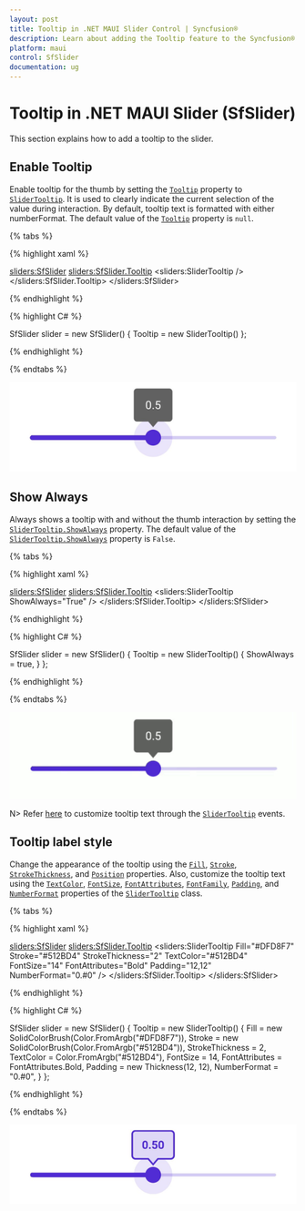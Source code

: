 ```yaml
---
layout: post
title: Tooltip in .NET MAUI Slider Control | Syncfusion®
description: Learn about adding the Tooltip feature to the Syncfusion® .NET MAUI Slider (SfSlider) control.
platform: maui
control: SfSlider
documentation: ug
---
```


# Tooltip in .NET MAUI Slider (SfSlider)

This section explains how to add a tooltip to the slider.

## Enable Tooltip

Enable tooltip for the thumb by setting the [`Tooltip`](https://help.syncfusion.com/cr/maui/Syncfusion.Maui.Sliders.RangeView-1.html#Syncfusion_Maui_Sliders_RangeView_1_Tooltip) property to [`SliderTooltip`](https://help.syncfusion.com/cr/maui/Syncfusion.Maui.Sliders.SliderTooltip.html). It is used to clearly indicate the current selection of the value during interaction. By default, tooltip text is formatted with either numberFormat. The default value of the [`Tooltip`](https://help.syncfusion.com/cr/maui/Syncfusion.Maui.Sliders.RangeView-1.html#Syncfusion_Maui_Sliders_RangeView_1_Tooltip) property is `null`. 

{% tabs %}

{% highlight xaml %}

<sliders:SfSlider>
  <sliders:SfSlider.Tooltip>
    <sliders:SliderTooltip />
  </sliders:SfSlider.Tooltip>
</sliders:SfSlider>

{% endhighlight %}

{% highlight C# %}

SfSlider slider = new SfSlider()
{
    Tooltip = new SliderTooltip()
};

{% endhighlight %}

{% endtabs %}

![Slider tooltip](images/tooltip/tooltip.png)

## Show Always

Always shows a tooltip with and without the thumb interaction by setting the [`SliderTooltip.ShowAlways`](https://help.syncfusion.com/cr/maui/Syncfusion.Maui.Sliders.SliderTooltip.html#Syncfusion_Maui_Sliders_SliderTooltip_ShowAlways) property. The default value of the [`SliderTooltip.ShowAlways`](https://help.syncfusion.com/cr/maui/Syncfusion.Maui.Sliders.SliderTooltip.html#Syncfusion_Maui_Sliders_SliderTooltip_ShowAlways) property is `False`.

{% tabs %}

{% highlight xaml %}

<sliders:SfSlider>
  <sliders:SfSlider.Tooltip>
    <sliders:SliderTooltip ShowAlways="True" />
  </sliders:SfSlider.Tooltip>
</sliders:SfSlider>

{% endhighlight %}

{% highlight C# %}

SfSlider slider = new SfSlider()
{
    Tooltip = new SliderTooltip()
    {
        ShowAlways = true,
    }
};

{% endhighlight %}

{% endtabs %}

![Slider show always tooltip](images/tooltip/show-always-tooltip.gif)

N> Refer [here](https://help.syncfusion.com/maui/slider/events-and-commands#tooltip-text-format) to customize tooltip text through the [`SliderTooltip`](https://help.syncfusion.com/cr/maui/Syncfusion.Maui.Sliders.SliderTooltip.html) events.

## Tooltip label style

Change the appearance of the tooltip using the [`Fill`](https://help.syncfusion.com/cr/maui/Syncfusion.Maui.Sliders.SliderTooltip.html#Syncfusion_Maui_Sliders_SliderTooltip_Fill), [`Stroke`](https://help.syncfusion.com/cr/maui/Syncfusion.Maui.Sliders.SliderTooltip.html#Syncfusion_Maui_Sliders_SliderTooltip_Stroke), [`StrokeThickness`](https://help.syncfusion.com/cr/maui/Syncfusion.Maui.Sliders.SliderTooltip.html#Syncfusion_Maui_Sliders_SliderTooltip_StrokeThickness), and [`Position`](https://help.syncfusion.com/cr/maui/Syncfusion.Maui.Sliders.SliderTooltip.html#Syncfusion_Maui_Sliders_SliderTooltip_Position) properties. Also, customize the tooltip text using the [`TextColor`](https://help.syncfusion.com/cr/maui/Syncfusion.Maui.Sliders.SliderTooltip.html#Syncfusion_Maui_Sliders_SliderTooltip_TextColor), [`FontSize`](https://help.syncfusion.com/cr/maui/Syncfusion.Maui.Sliders.SliderTooltip.html#Syncfusion_Maui_Sliders_SliderTooltip_FontSize), [`FontAttributes`](https://help.syncfusion.com/cr/maui/Syncfusion.Maui.Sliders.SliderTooltip.html#Syncfusion_Maui_Sliders_SliderTooltip_FontAttributes), [`FontFamily`](https://help.syncfusion.com/cr/maui/Syncfusion.Maui.Sliders.SliderTooltip.html#Syncfusion_Maui_Sliders_SliderTooltip_FontFamily), [`Padding`](https://help.syncfusion.com/cr/maui/Syncfusion.Maui.Sliders.SliderTooltip.html#Syncfusion_Maui_Sliders_SliderTooltip_Padding), and [`NumberFormat`](https://help.syncfusion.com/cr/maui/Syncfusion.Maui.Sliders.SliderTooltip.html#Syncfusion_Maui_Sliders_SliderTooltip_NumberFormat) properties of the [`SliderTooltip`](https://help.syncfusion.com/cr/maui/Syncfusion.Maui.Sliders.SliderTooltip.html) class.

{% tabs %}

{% highlight xaml %}

<sliders:SfSlider>
    <sliders:SfSlider.Tooltip>
        <sliders:SliderTooltip Fill="#DFD8F7"
                               Stroke="#512BD4"
                               StrokeThickness="2"
                               TextColor="#512BD4"
                               FontSize="14"
                               FontAttributes="Bold"
                               Padding="12,12"
                               NumberFormat="0.#0" />
    </sliders:SfSlider.Tooltip>
</sliders:SfSlider>

{% endhighlight %}

{% highlight C# %}

SfSlider slider = new SfSlider()
{
    Tooltip = new SliderTooltip()
    {
        Fill = new SolidColorBrush(Color.FromArgb("#DFD8F7")),
        Stroke = new SolidColorBrush(Color.FromArgb("#512BD4")),
        StrokeThickness = 2,
        TextColor = Color.FromArgb("#512BD4"),
        FontSize = 14,
        FontAttributes = FontAttributes.Bold,
        Padding = new Thickness(12, 12),
        NumberFormat = "0.#0",
    }
};

{% endhighlight %}

{% endtabs %}

![Slider tooltip style](images/tooltip/tooltip-style.png)
